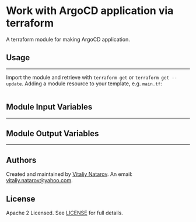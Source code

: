 # Work with ArgoCD application via terraform

A terraform module for making ArgoCD application.

## Usage
----------------------
Import the module and retrieve with ```terraform get``` or ```terraform get --update```. Adding a module resource to your template, e.g. `main.tf`:

```

```

## Module Input Variables
----------------------


## Module Output Variables
----------------------



## Authors

Created and maintained by [Vitaliy Natarov](https://github.com/SebastianUA). An email: [vitaliy.natarov@yahoo.com](vitaliy.natarov@yahoo.com).

## License

Apache 2 Licensed. See [LICENSE](https://github.com/SebastianUA/terraform/blob/master/LICENSE) for full details.
